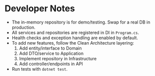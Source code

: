 # Developer Notes

- The in-memory repository is for demo/testing. Swap for a real DB in production.
- All services and repositories are registered in DI in `Program.cs`.
- Health checks and exception handling are enabled by default.
- To add new features, follow the Clean Architecture layering:
  1. Add entity/interface to Domain
  2. Add DTO/service to Application
  3. Implement repository in Infrastructure
  4. Add controller/endpoints in API
- Run tests with `dotnet test`. 